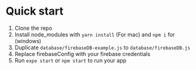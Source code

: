 # Quick start
1. Clone the repo 
2. Install node_modules with ```yarn install``` (For mac) and ```npm i``` for (windows)
3. Duplicate ```database/firebaseDB-example.js``` to ```database/firebaseDB.js```
4. Replace firebaseConfig with your firebase credentials
5. Run ```expo start``` or ```npm start``` to run your app